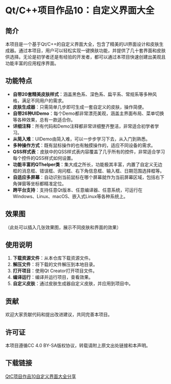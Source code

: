 # Qt/C++项目作品10：自定义界面大全

## 简介

本项目是一个基于Qt/C++的自定义界面大全，包含了精美的UI界面设计和皮肤生成器。通过本项目，用户可以轻松实现一键换肤功能，并提供了几十套界面和皮肤供选择。无论是初学者还是有经验的开发者，都可以通过本项目快速创建出美观且功能丰富的应用程序界面。

## 功能特点

- **自带20套精美皮肤样式**：涵盖黑色系、深色系、扁平系、常规系等多种风格，满足不同用户的需求。
- **皮肤生成器**：只需简单几步即可生成一套自定义的皮肤，操作简便。
- **自带26种UIDemo**：每个Demo都非常漂亮美观，涵盖主界面布局、菜单切换等各种效果，总有一款适合你。
- **详细注释**：所有代码和Demo注释都非常详细整齐整洁，非常适合初学者学习。
- **从简入难**：UIDemo由简入难，可以一步步学习下去，从入门到熟悉。
- **多种操作方式**：既有鼠标操作的也有触摸操作的，适应不同设备的需求。
- **QSS样式表**：皮肤中的QSS样式表内容覆盖了几乎所有的控件，非常适合学习每个控件的QSS样式如何设置。
- **功能丰富的QThelper类**：集大成之所长，功能极其丰富，内置了自定义无边框的消息框、错误框、询问框、右下角信息框、输入框、日期范围选择框等。
- **自适应多屏幕**：自动识别当前鼠标在哪个屏幕就作为当前屏幕区域，包括右下角弹窗等坐标都精准定位。
- **跨平台支持**：支持任意Qt版本、任意编译器、任意系统，可运行在Windows、Linux、macOS、嵌入式Linux等各种系统上。

## 效果图

（此处可以插入几张效果图，展示不同皮肤和界面的效果）

## 使用说明

1. **下载资源文件**：从本仓库下载资源文件。
2. **解压文件**：将下载的文件解压到本地目录。
3. **打开项目**：使用Qt Creator打开项目文件。
4. **编译运行**：编译并运行项目，查看效果。
5. **自定义皮肤**：通过皮肤生成器自定义皮肤，并应用到项目中。

## 贡献

欢迎大家贡献代码和提出改进建议，共同完善本项目。

## 许可证

本项目遵循CC 4.0 BY-SA版权协议，转载请附上原文出处链接和本声明。

## 下载链接

[QtC项目作品10自定义界面大全分享](https://pan.quark.cn/s/72ccb94df335)